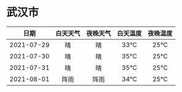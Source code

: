 # 武汉市
|日期|白天天气|夜晚天气|白天温度|夜晚温度|
|:--:|:--:|:--:|:--:|:--:|
|2021-07-29|晴|晴|33℃|25℃|
|2021-07-30|晴|晴|35℃|25℃|
|2021-07-31|晴|晴|35℃|25℃|
|2021-08-01|阵雨|阵雨|34℃|25℃|
